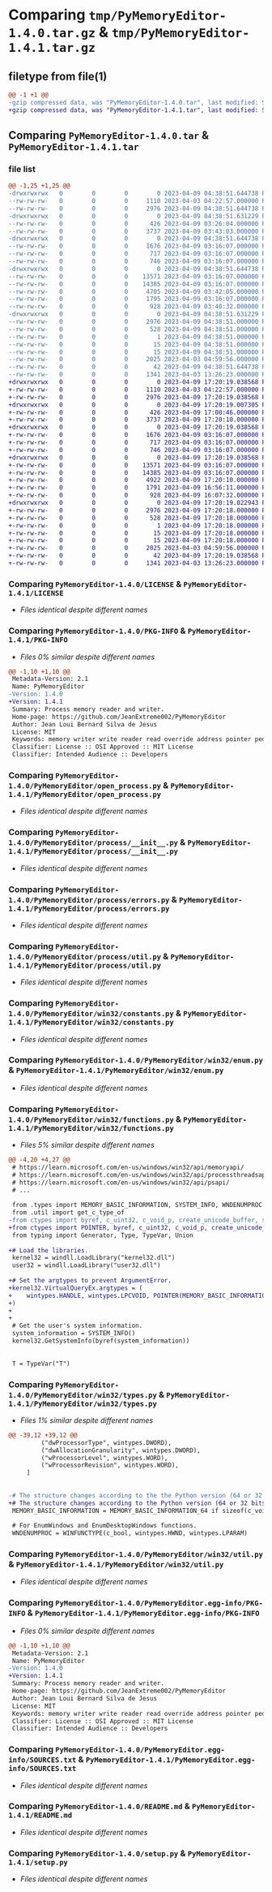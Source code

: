 # Comparing `tmp/PyMemoryEditor-1.4.0.tar.gz` & `tmp/PyMemoryEditor-1.4.1.tar.gz`

## filetype from file(1)

```diff
@@ -1 +1 @@
-gzip compressed data, was "PyMemoryEditor-1.4.0.tar", last modified: Sun Apr  9 04:38:51 2023, max compression
+gzip compressed data, was "PyMemoryEditor-1.4.1.tar", last modified: Sun Apr  9 17:20:19 2023, max compression
```

## Comparing `PyMemoryEditor-1.4.0.tar` & `PyMemoryEditor-1.4.1.tar`

### file list

```diff
@@ -1,25 +1,25 @@
-drwxrwxrwx   0        0        0        0 2023-04-09 04:38:51.644738 PyMemoryEditor-1.4.0/
--rw-rw-rw-   0        0        0     1110 2023-04-03 04:22:57.000000 PyMemoryEditor-1.4.0/LICENSE
--rw-rw-rw-   0        0        0     2976 2023-04-09 04:38:51.644738 PyMemoryEditor-1.4.0/PKG-INFO
-drwxrwxrwx   0        0        0        0 2023-04-09 04:38:51.631229 PyMemoryEditor-1.4.0/PyMemoryEditor/
--rw-rw-rw-   0        0        0      426 2023-04-09 03:26:04.000000 PyMemoryEditor-1.4.0/PyMemoryEditor/__init__.py
--rw-rw-rw-   0        0        0     3737 2023-04-09 03:43:03.000000 PyMemoryEditor-1.4.0/PyMemoryEditor/open_process.py
-drwxrwxrwx   0        0        0        0 2023-04-09 04:38:51.644738 PyMemoryEditor-1.4.0/PyMemoryEditor/process/
--rw-rw-rw-   0        0        0     1676 2023-04-09 03:16:07.000000 PyMemoryEditor-1.4.0/PyMemoryEditor/process/__init__.py
--rw-rw-rw-   0        0        0      717 2023-04-09 03:16:07.000000 PyMemoryEditor-1.4.0/PyMemoryEditor/process/errors.py
--rw-rw-rw-   0        0        0      746 2023-04-09 03:16:07.000000 PyMemoryEditor-1.4.0/PyMemoryEditor/process/util.py
-drwxrwxrwx   0        0        0        0 2023-04-09 04:38:51.644738 PyMemoryEditor-1.4.0/PyMemoryEditor/win32/
--rw-rw-rw-   0        0        0    13571 2023-04-09 03:16:07.000000 PyMemoryEditor-1.4.0/PyMemoryEditor/win32/constants.py
--rw-rw-rw-   0        0        0    14385 2023-04-09 03:16:07.000000 PyMemoryEditor-1.4.0/PyMemoryEditor/win32/enum.py
--rw-rw-rw-   0        0        0     4705 2023-04-09 03:42:05.000000 PyMemoryEditor-1.4.0/PyMemoryEditor/win32/functions.py
--rw-rw-rw-   0        0        0     1795 2023-04-09 03:16:07.000000 PyMemoryEditor-1.4.0/PyMemoryEditor/win32/types.py
--rw-rw-rw-   0        0        0      928 2023-04-09 03:40:32.000000 PyMemoryEditor-1.4.0/PyMemoryEditor/win32/util.py
-drwxrwxrwx   0        0        0        0 2023-04-09 04:38:51.631229 PyMemoryEditor-1.4.0/PyMemoryEditor.egg-info/
--rw-rw-rw-   0        0        0     2976 2023-04-09 04:38:51.000000 PyMemoryEditor-1.4.0/PyMemoryEditor.egg-info/PKG-INFO
--rw-rw-rw-   0        0        0      528 2023-04-09 04:38:51.000000 PyMemoryEditor-1.4.0/PyMemoryEditor.egg-info/SOURCES.txt
--rw-rw-rw-   0        0        0        1 2023-04-09 04:38:51.000000 PyMemoryEditor-1.4.0/PyMemoryEditor.egg-info/dependency_links.txt
--rw-rw-rw-   0        0        0       15 2023-04-09 04:38:51.000000 PyMemoryEditor-1.4.0/PyMemoryEditor.egg-info/requires.txt
--rw-rw-rw-   0        0        0       15 2023-04-09 04:38:51.000000 PyMemoryEditor-1.4.0/PyMemoryEditor.egg-info/top_level.txt
--rw-rw-rw-   0        0        0     2025 2023-04-03 04:59:56.000000 PyMemoryEditor-1.4.0/README.md
--rw-rw-rw-   0        0        0       42 2023-04-09 04:38:51.644738 PyMemoryEditor-1.4.0/setup.cfg
--rw-rw-rw-   0        0        0     1341 2023-04-03 13:26:23.000000 PyMemoryEditor-1.4.0/setup.py
+drwxrwxrwx   0        0        0        0 2023-04-09 17:20:19.038568 PyMemoryEditor-1.4.1/
+-rw-rw-rw-   0        0        0     1110 2023-04-03 04:22:57.000000 PyMemoryEditor-1.4.1/LICENSE
+-rw-rw-rw-   0        0        0     2976 2023-04-09 17:20:19.038568 PyMemoryEditor-1.4.1/PKG-INFO
+drwxrwxrwx   0        0        0        0 2023-04-09 17:20:19.007305 PyMemoryEditor-1.4.1/PyMemoryEditor/
+-rw-rw-rw-   0        0        0      426 2023-04-09 17:00:46.000000 PyMemoryEditor-1.4.1/PyMemoryEditor/__init__.py
+-rw-rw-rw-   0        0        0     3737 2023-04-09 17:20:10.000000 PyMemoryEditor-1.4.1/PyMemoryEditor/open_process.py
+drwxrwxrwx   0        0        0        0 2023-04-09 17:20:19.038568 PyMemoryEditor-1.4.1/PyMemoryEditor/process/
+-rw-rw-rw-   0        0        0     1676 2023-04-09 03:16:07.000000 PyMemoryEditor-1.4.1/PyMemoryEditor/process/__init__.py
+-rw-rw-rw-   0        0        0      717 2023-04-09 03:16:07.000000 PyMemoryEditor-1.4.1/PyMemoryEditor/process/errors.py
+-rw-rw-rw-   0        0        0      746 2023-04-09 03:16:07.000000 PyMemoryEditor-1.4.1/PyMemoryEditor/process/util.py
+drwxrwxrwx   0        0        0        0 2023-04-09 17:20:19.038568 PyMemoryEditor-1.4.1/PyMemoryEditor/win32/
+-rw-rw-rw-   0        0        0    13571 2023-04-09 03:16:07.000000 PyMemoryEditor-1.4.1/PyMemoryEditor/win32/constants.py
+-rw-rw-rw-   0        0        0    14385 2023-04-09 03:16:07.000000 PyMemoryEditor-1.4.1/PyMemoryEditor/win32/enum.py
+-rw-rw-rw-   0        0        0     4922 2023-04-09 17:20:10.000000 PyMemoryEditor-1.4.1/PyMemoryEditor/win32/functions.py
+-rw-rw-rw-   0        0        0     1791 2023-04-09 16:56:11.000000 PyMemoryEditor-1.4.1/PyMemoryEditor/win32/types.py
+-rw-rw-rw-   0        0        0      928 2023-04-09 16:07:32.000000 PyMemoryEditor-1.4.1/PyMemoryEditor/win32/util.py
+drwxrwxrwx   0        0        0        0 2023-04-09 17:20:19.022943 PyMemoryEditor-1.4.1/PyMemoryEditor.egg-info/
+-rw-rw-rw-   0        0        0     2976 2023-04-09 17:20:18.000000 PyMemoryEditor-1.4.1/PyMemoryEditor.egg-info/PKG-INFO
+-rw-rw-rw-   0        0        0      528 2023-04-09 17:20:18.000000 PyMemoryEditor-1.4.1/PyMemoryEditor.egg-info/SOURCES.txt
+-rw-rw-rw-   0        0        0        1 2023-04-09 17:20:18.000000 PyMemoryEditor-1.4.1/PyMemoryEditor.egg-info/dependency_links.txt
+-rw-rw-rw-   0        0        0       15 2023-04-09 17:20:18.000000 PyMemoryEditor-1.4.1/PyMemoryEditor.egg-info/requires.txt
+-rw-rw-rw-   0        0        0       15 2023-04-09 17:20:18.000000 PyMemoryEditor-1.4.1/PyMemoryEditor.egg-info/top_level.txt
+-rw-rw-rw-   0        0        0     2025 2023-04-03 04:59:56.000000 PyMemoryEditor-1.4.1/README.md
+-rw-rw-rw-   0        0        0       42 2023-04-09 17:20:19.038568 PyMemoryEditor-1.4.1/setup.cfg
+-rw-rw-rw-   0        0        0     1341 2023-04-03 13:26:23.000000 PyMemoryEditor-1.4.1/setup.py
```

### Comparing `PyMemoryEditor-1.4.0/LICENSE` & `PyMemoryEditor-1.4.1/LICENSE`

 * *Files identical despite different names*

### Comparing `PyMemoryEditor-1.4.0/PKG-INFO` & `PyMemoryEditor-1.4.1/PKG-INFO`

 * *Files 0% similar despite different names*

```diff
@@ -1,10 +1,10 @@
 Metadata-Version: 2.1
 Name: PyMemoryEditor
-Version: 1.4.0
+Version: 1.4.1
 Summary: Process memory reader and writer.
 Home-page: https://github.com/JeanExtreme002/PyMemoryEditor
 Author: Jean Loui Bernard Silva de Jesus
 License: MIT
 Keywords: memory writer write reader read override address pointer peditor process win32 api cheat
 Classifier: License :: OSI Approved :: MIT License
 Classifier: Intended Audience :: Developers
```

### Comparing `PyMemoryEditor-1.4.0/PyMemoryEditor/open_process.py` & `PyMemoryEditor-1.4.1/PyMemoryEditor/open_process.py`

 * *Files identical despite different names*

### Comparing `PyMemoryEditor-1.4.0/PyMemoryEditor/process/__init__.py` & `PyMemoryEditor-1.4.1/PyMemoryEditor/process/__init__.py`

 * *Files identical despite different names*

### Comparing `PyMemoryEditor-1.4.0/PyMemoryEditor/process/errors.py` & `PyMemoryEditor-1.4.1/PyMemoryEditor/process/errors.py`

 * *Files identical despite different names*

### Comparing `PyMemoryEditor-1.4.0/PyMemoryEditor/process/util.py` & `PyMemoryEditor-1.4.1/PyMemoryEditor/process/util.py`

 * *Files identical despite different names*

### Comparing `PyMemoryEditor-1.4.0/PyMemoryEditor/win32/constants.py` & `PyMemoryEditor-1.4.1/PyMemoryEditor/win32/constants.py`

 * *Files identical despite different names*

### Comparing `PyMemoryEditor-1.4.0/PyMemoryEditor/win32/enum.py` & `PyMemoryEditor-1.4.1/PyMemoryEditor/win32/enum.py`

 * *Files identical despite different names*

### Comparing `PyMemoryEditor-1.4.0/PyMemoryEditor/win32/functions.py` & `PyMemoryEditor-1.4.1/PyMemoryEditor/win32/functions.py`

 * *Files 5% similar despite different names*

```diff
@@ -4,20 +4,27 @@
 # https://learn.microsoft.com/en-us/windows/win32/api/memoryapi/
 # https://learn.microsoft.com/en-us/windows/win32/api/processthreadsapi/
 # https://learn.microsoft.com/en-us/windows/win32/api/psapi/
 # ...
 
 from .types import MEMORY_BASIC_INFORMATION, SYSTEM_INFO, WNDENUMPROC
 from .util import get_c_type_of
-from ctypes import byref, c_uint32, c_void_p, create_unicode_buffer, sizeof, windll
+from ctypes import POINTER, byref, c_uint32, c_void_p, create_unicode_buffer, sizeof, windll, wintypes
 from typing import Generator, Type, TypeVar, Union
 
+# Load the libraries.
 kernel32 = windll.LoadLibrary("kernel32.dll")
 user32 = windll.LoadLibrary("user32.dll")
 
+# Set the argtypes to prevent ArgumentError.
+kernel32.VirtualQueryEx.argtypes = (
+    wintypes.HANDLE, wintypes.LPCVOID, POINTER(MEMORY_BASIC_INFORMATION), c_uint32
+)
+
+
 # Get the user's system information.
 system_information = SYSTEM_INFO()
 kernel32.GetSystemInfo(byref(system_information))
 
 
 T = TypeVar("T")
```

### Comparing `PyMemoryEditor-1.4.0/PyMemoryEditor/win32/types.py` & `PyMemoryEditor-1.4.1/PyMemoryEditor/win32/types.py`

 * *Files 1% similar despite different names*

```diff
@@ -39,12 +39,12 @@
         ("dwProcessorType", wintypes.DWORD),
         ("dwAllocationGranularity", wintypes.DWORD),
         ("wProcessorLevel", wintypes.WORD),
         ("wProcessorRevision", wintypes.WORD),
     ]
 
 
-# The structure changes according to the the Python version (64 or 32 bits).
+# The structure changes according to the Python version (64 or 32 bits).
 MEMORY_BASIC_INFORMATION = MEMORY_BASIC_INFORMATION_64 if sizeof(c_void_p) == 8 else MEMORY_BASIC_INFORMATION_32
 
 # For EnumWindows and EnumDesktopWindows functions.
 WNDENUMPROC = WINFUNCTYPE(c_bool, wintypes.HWND, wintypes.LPARAM)
```

### Comparing `PyMemoryEditor-1.4.0/PyMemoryEditor/win32/util.py` & `PyMemoryEditor-1.4.1/PyMemoryEditor/win32/util.py`

 * *Files identical despite different names*

### Comparing `PyMemoryEditor-1.4.0/PyMemoryEditor.egg-info/PKG-INFO` & `PyMemoryEditor-1.4.1/PyMemoryEditor.egg-info/PKG-INFO`

 * *Files 0% similar despite different names*

```diff
@@ -1,10 +1,10 @@
 Metadata-Version: 2.1
 Name: PyMemoryEditor
-Version: 1.4.0
+Version: 1.4.1
 Summary: Process memory reader and writer.
 Home-page: https://github.com/JeanExtreme002/PyMemoryEditor
 Author: Jean Loui Bernard Silva de Jesus
 License: MIT
 Keywords: memory writer write reader read override address pointer peditor process win32 api cheat
 Classifier: License :: OSI Approved :: MIT License
 Classifier: Intended Audience :: Developers
```

### Comparing `PyMemoryEditor-1.4.0/PyMemoryEditor.egg-info/SOURCES.txt` & `PyMemoryEditor-1.4.1/PyMemoryEditor.egg-info/SOURCES.txt`

 * *Files identical despite different names*

### Comparing `PyMemoryEditor-1.4.0/README.md` & `PyMemoryEditor-1.4.1/README.md`

 * *Files identical despite different names*

### Comparing `PyMemoryEditor-1.4.0/setup.py` & `PyMemoryEditor-1.4.1/setup.py`

 * *Files identical despite different names*

